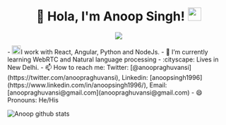 <h1 align="center"> 👋 Hola, I'm Anoop Singh!&nbsp;<img src="https://github.com/anoopsingh1996/anoopsingh1996/blob/master/Assets/Mario_Hello_Big.gif" width="30px"> </h1>
 <p align="center">
<img src="https://komarev.com/ghpvc/?username=anoopsingh1996&label=Profile+Views" />
</p>
- <img src="https://github.com/anoopsingh1996/anoopsingh1996/blob/master/Assets/Developer.gif" width="20px">I work with React, Angular, Python and NodeJs.
- 🌱 I’m currently learning WebRTC and Natural language processing
-  :cityscape: Lives in New Delhi.
- 📫 How to reach me: Twitter: [@anoopraghuvansi](https://twitter.com/anoopraghuvansi), Linkedin: [anoopsingh1996](https://www.linkedin.com/in/anoopsingh1996/), Email: [anoopraghuvansi@gmail.com](anoopraghuvansi@gmail.com)
- 😄 Pronouns: He/His

![Anoop github stats](https://github-readme-stats.vercel.app/api?username=anoopsingh1996&show_icons=true&hide_border=true)

<!--
**anoopsingh1996/anoopsingh1996** is a ✨ _special_ ✨ repository because its `README.md` (this file) appears on your GitHub profile.

Here are some ideas to get you started:

- 🔭 I’m currently working on Lattice Innovations
- 🌱 I’m currently learning ...
- 👯 I’m looking to collaborate on ...
- 🤔 I’m looking for help with ...
- 💬 Ask me about ...
- 📫 How to reach me: ...
- 😄 Pronouns: ...
- ⚡ Fun fact: ...
-->
